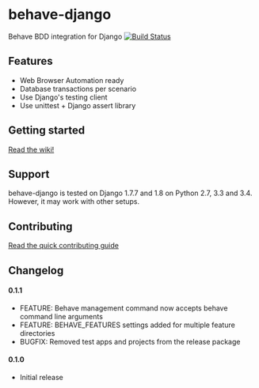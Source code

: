 # behave-django
Behave BDD integration for Django
[![Build Status](https://travis-ci.org/mixxorz/behave-django.svg?branch=master)](https://travis-ci.org/mixxorz/behave-django)

## Features
* Web Browser Automation ready
* Database transactions per scenario
* Use Django's testing client
* Use unittest + Django assert library

## Getting started
[Read the wiki!](https://github.com/mixxorz/behave-django/wiki/Getting-started)

## Support
behave-django is tested on Django 1.7.7 and 1.8 on Python 2.7, 3.3 and 3.4. However, it may work with other setups.

## Contributing
[Read the quick contributing guide](CONTRIBUTING.md)

## Changelog
#### 0.1.1
* FEATURE: Behave management command now accepts behave command line arguments
* FEATURE: BEHAVE_FEATURES settings added for multiple feature directories
* BUGFIX: Removed test apps and projects from the release package

#### 0.1.0
* Initial release
